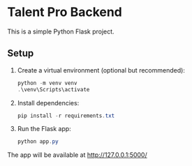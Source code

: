 # Talent Pro Backend

This is a simple Python Flask project.

## Setup

1. Create a virtual environment (optional but recommended):
   ```powershell
   python -m venv venv
   .\venv\Scripts\activate
   ```
2. Install dependencies:
   ```powershell
   pip install -r requirements.txt
   ```
3. Run the Flask app:
   ```powershell
   python app.py
   ```

The app will be available at http://127.0.0.1:5000/
